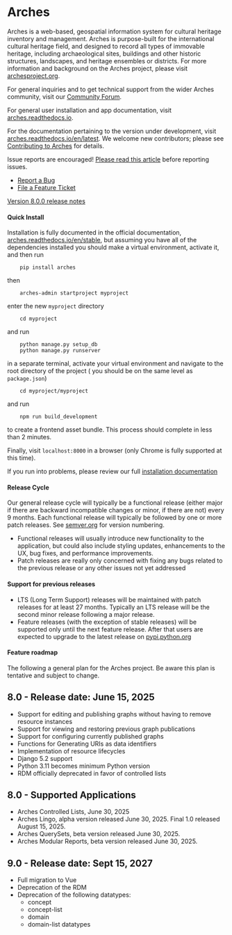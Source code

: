 # Arches

Arches is a web-based, geospatial information system for cultural heritage inventory and management. Arches is purpose-built for the international cultural heritage field, and designed to record all types of immovable heritage, including archaeological sites, buildings and other historic structures, landscapes, and heritage ensembles or districts. For more information and background on the Arches project, please visit [archesproject.org](http://archesproject.org/).

For general inquiries and to get technical support from the wider Arches community, visit our [Community Forum](https://community.archesproject.org/).

For general user installation and app documentation, visit [arches.readthedocs.io](https://arches.readthedocs.io).

For the documentation pertaining to the version under development, visit [arches.readthedocs.io/en/latest](https://arches.readthedocs.io/en/latest).  We welcome new contributors; please see [Contributing to Arches](CONTRIBUTING.md) for details.

Issue reports are encouraged! [Please read this article](http://polite.technology/reportabug.html) before reporting issues.
*   [Report a Bug](https://github.com/archesproject/arches/issues/new?template=bug.md)
*   [File a Feature Ticket](https://github.com/archesproject/arches/issues/new?template=feature.md)

[Version 8.0.0 release notes](https://github.com/archesproject/arches/blob/dev/8.0.x/releases/8.0.0.md)

#### Quick Install

Installation is fully documented in the official documentation, [arches.readthedocs.io/en/stable](https://arches.readthedocs.io/en/stable), but assuming you have all of the dependencies installed you should make a virtual environment, activate it, and then run
```
    pip install arches
```
then
```
    arches-admin startproject myproject
```
enter the new `myproject` directory
```
    cd myproject
```
and run
```
    python manage.py setup_db
    python manage.py runserver
```
in a separate terminal, activate your virtual environment and navigate to the root directory of the project ( you should be on the same level as `package.json`) 
```
    cd myproject/myproject
```
and run
```   
    npm run build_development
```
to create a frontend asset bundle. This process should complete in less than 2 minutes.

Finally, visit `localhost:8000` in a browser (only Chrome is fully supported at this time).

If you run into problems, please review our full [installation documentation](http://arches.readthedocs.io/en/stable/installation/)

#### Release Cycle

Our general release cycle will typically be a functional release (either major if there are backward incompatible changes or minor, if there are not) every 9 months. Each functional release will typically be followed by one or more patch releases. See [semver.org](https://semver.org/) for version numbering.

-   Functional releases will usually introduce new functionality to the application, but could also include styling updates, enhancements to the UX, bug fixes, and performance improvements.
-   Patch releases are really only concerned with fixing any bugs related to the previous release or any other issues not yet addressed

#### Support for previous releases

- LTS (Long Term Support) releases will be maintained with patch releases for at least 27 months. Typically an LTS release will be the second minor release following a major release. 
- Feature releases (with the exception of stable releases) will be supported only until the next feature release. After that users are expected to upgrade to the latest release on [pypi.python.org](https://pypi.python.org/pypi/arches)

#### Feature roadmap

The following a general plan for the Arches project. Be aware this plan is tentative and subject to change.

## 8.0 - Release date: June 15, 2025
- Support for editing and publishing graphs without having to remove resource instances
- Support for viewing and restoring previous graph publications
- Support for configuring currently published graphs
- Functions for Generating URIs as data identifiers
- Implementation of resource lifecycles
- Django 5.2 support
- Python 3.11 becomes minimum Python version
- RDM officially deprecated in favor of controlled lists

## 8.0 - Supported Applications
- Arches Controlled Lists, June 30, 2025
- Arches Lingo, alpha version released June 30, 2025. Final 1.0 released August 15, 2025.
- Arches QuerySets, beta version released June 30, 2025.
- Arches Modular Reports, beta version released June 30, 2025.

## 9.0 - Release date: Sept 15, 2027
- Full migration to Vue
- Deprecation of the RDM
- Deprecation of the following datatypes:
    - concept
    - concept-list
    - domain
    - domain-list datatypes